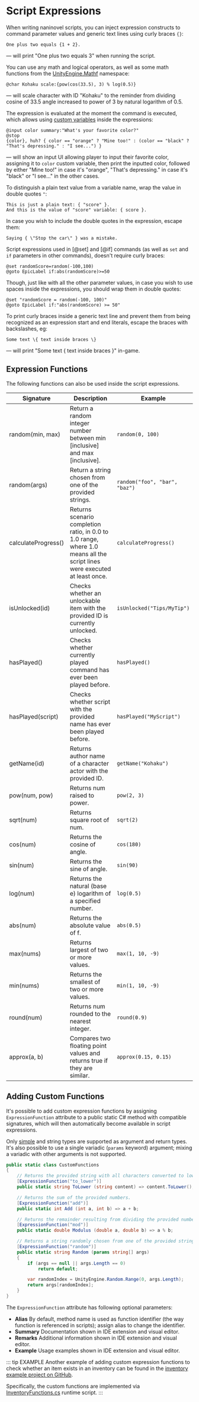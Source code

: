 # Script Expressions

When writing naninovel scripts, you can inject expression constructs to command parameter values and generic text lines using curly braces `{}`:

```nani
One plus two equals {1 + 2}.
```

— will print "One plus two equals 3" when running the script.

You can use any math and logical operators, as well as some math functions from the [UnityEngine.Mathf](https://docs.unity3d.com/ScriptReference/Mathf.html) namespace:

```nani
@char Kohaku scale:{pow(cos(33.5), 3) % log(0.5)}
```
— will scale character with ID "Kohaku" to the reminder from dividing cosine of 33.5 angle increased to power of 3 by natural logarithm of 0.5.

The expression is evaluated at the moment the command is executed, which allows using [custom variables](/guide/custom-variables) inside the expressions:

```nani
@input color summary:"What's your favorite color?"
@stop
{color}, huh? { color == "orange" ? "Mine too!" : (color == "black" ? "That's depressing." : "I see...") }
```

— will show an input UI allowing player to input their favorite color, assigning it to `color` custom variable, then print the inputted color, followed by either "Mine too!" in case it's "orange", "That's depressing." in case it's "black" or "I see..." in the other cases.

To distinguish a plain text value from a variable name, wrap the value in double quotes `"`:

```nani
This is just a plain text: { "score" }.
And this is the value of "score" variable: { score }.
```
In case you wish to include the double quotes in the expression, escape them:

```nani
Saying { \"Stop the car\" } was a mistake.
```

Script expressions used in [@set] and [@if] commands (as well as `set` and `if` parameters in other commands), doesn't require curly braces:

```nani
@set randomScore=random(-100,100)
@goto EpicLabel if:abs(randomScore)>=50
```

Though, just like with all the other parameter values, in case you wish to use spaces inside the expressions, you should wrap them in double quotes:

```nani
@set "randomScore = random(-100, 100)"
@goto EpicLabel if:"abs(randomScore) >= 50"
```

To print curly braces inside a generic text line and prevent them from being recognized as an expression start and end literals, escape the braces with backslashes, eg:

```nani
Some text \{ text inside braces \}
```

— will print "Some text { text inside braces }" in-game.

## Expression Functions

The following functions can also be used inside the script expressions.

<div class="config-table">

Signature | Description | Example
--- | --- | ---
random(min, max) | Return a random integer number between min [inclusive] and max [inclusive]. | `random(0, 100)`
random(args) | Return a string chosen from one of the provided strings. | `random("foo", "bar", "baz")`
calculateProgress() | Returns scenario completion ratio, in 0.0 to 1.0 range, where 1.0 means all the script lines were executed at least once. | `calculateProgress()`
isUnlocked(id) | Checks whether an unlockable item with the provided ID is currently unlocked. | `isUnlocked("Tips/MyTip")`
hasPlayed() | Checks whether currently played command has ever been played before. | `hasPlayed()`
hasPlayed(script) | Checks whether script with the provided name has ever been played before. | `hasPlayed("MyScript")`
getName(id) | Returns author name of a character actor with the provided ID. | `getName("Kohaku")`
pow(num, pow) | Returns num raised to power. | `pow(2, 3)`
sqrt(num) | Returns square root of num. | `sqrt(2)`
cos(num) | Returns the cosine of angle. | `cos(180)`
sin(num) | Returns the sine of angle. | `sin(90)`
log(num) | Returns the natural (base e) logarithm of a specified number. | `log(0.5)`
abs(num) | Returns the absolute value of f. | `abs(0.5)`
max(nums) | Returns largest of two or more values. | `max(1, 10, -9)`
min(nums) | Returns the smallest of two or more values. | `min(1, 10, -9)`
round(num) | Returns num rounded to the nearest integer. | `round(0.9)`
approx(a, b) | Compares two floating point values and returns true if they are similar. | `approx(0.15, 0.15)`

</div>

## Adding Custom Functions

It's possible to add custom expression functions by assigning `ExpressionFunction` attribute to a public static C# method with compatible signatures, which will then automatically become available in script expressions.

Only [simple](https://docs.microsoft.com/en-us/dotnet/csharp/language-reference/language-specification/types#simple-types) and string types are supported as argument and return types. It's also possible to use a single variadic (`params` keyword) argument; mixing a variadic with other arguments is not supported.

```csharp
public static class CustomFunctions
{
	// Returns the provided string with all characters converted to lower-case.
	[ExpressionFunction("to_lower")]
    public static string ToLower (string content) => content.ToLower();

    // Returns the sum of the provided numbers.
    [ExpressionFunction("add")]
    public static int Add (int a, int b) => a + b;

    // Returns the remainder resulting from dividing the provided numbers.
    [ExpressionFunction("mod")]
    public static double Modulus (double a, double b) => a % b;

    // Returns a string randomly chosen from one of the provided strings.
    [ExpressionFunction("random")]
    public static string Random (params string[] args)
	{
		if (args == null || args.Length == 0)
			return default;

        var randomIndex = UnityEngine.Random.Range(0, args.Length);
		return args[randomIndex];
	}
}
```

The `ExpressionFunction` attribute has following optional parameters:

- **Alias** By default, method name is used as function identifier (the way function is referenced in scripts); assign alias to change the identifier.
- **Summary** Documentation shown in IDE extension and visual editor.
- **Remarks** Additional information shown in IDE extension and visual editor.
- **Example** Usage examples shown in IDE extension and visual editor.

::: tip EXAMPLE
Another example of adding custom expression functions to check whether an item exists in an inventory can be found in the [inventory example project on GitHub](https://github.com/naninovel/samples/tree/main/unity/inventory).

Specifically, the custom functions are implemented via [InventoryFunctions.cs](https://github.com/naninovel/samples/blob/main/unity/inventory/Assets/NaninovelInventory/Runtime/InventoryFunctions.cs) runtime script.
:::
